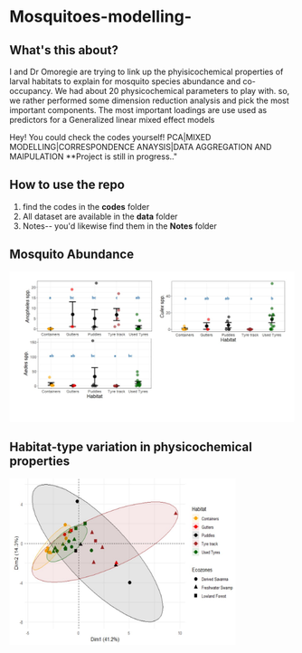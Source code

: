 # Mosquitoes-modelling-

## What's this about?

I and Dr Omoregie are trying to link up the phyisicochemical properties of larval habitats to explain for mosquito species abundance and co-occupancy. 
We had about 20 physicochemical parameters to play with. so, we rather performed some dimension reduction analysis and pick the most important components. The most important loadings are use used as predictors for a Generalized linear mixed effect models

Hey! You could check the codes yourself! 
PCA|MIXED MODELLING|CORRESPONDENCE ANAYSIS|DATA AGGREGATION AND MAIPULATION
**Project is still in progress.."

## How to use the repo

1. find the codes in the  **codes** folder
2. All dataset are available in the **data** folder
3. Notes-- you'd likewise find them in the **Notes** folder

## Mosquito Abundance

![](https://github.com/Nosa-Osawe/Mosquitoes-modelling-/blob/main/Figures/Mosquito%20abundance.jpg?raw=True)


## Habitat-type variation in physicochemical properties

<img src="https://github.com/Nosa-Osawe/Mosquitoes-modelling-/blob/main/Figures/physicochemical%20habitat%20qual.jpg?raw=True" width="400">
